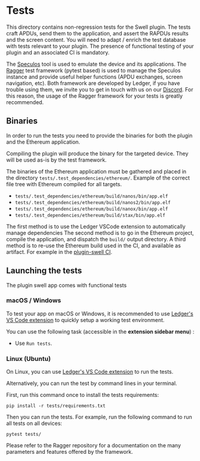 # Tests

This directory contains non-regression tests for the Swell plugin.
The tests craft APDUs, send them to the application, and assert the RAPDUs results and the screen content.
You will need to adapt / enrich the test database with tests relevant to your plugin.
The presence of functional testing of your plugin and an associated CI is mandatory.

The [Speculos](https://github.com/LedgerHQ/speculos) tool is used to emulate the device and its applications.
The [Ragger](https://github.com/LedgerHQ/ragger) test framework (pytest based) is used to manage the Speculos instance and provide useful helper functions (APDU exchanges, screen navigation, etc).
Both framework are developed by Ledger, if you have trouble using them, we invite you to get in touch with us on our [Discord](https://developers.ledger.com/contact/).
For this reason, the usage of the Ragger framework for your tests is greatly recommended.


## Binaries

In order to run the tests you need to provide the binaries for both the plugin and the Ethereum application.

Compiling the plugin will produce the binary for the targeted device. They will be used as-is by the test framework.

The binaries of the Ethereum application must be gathered and placed in the directory `tests/.test_dependencies/ethereum/`.
Example of the correct file tree with Ethereum compiled for all targets.
* `tests/.test_dependencies/ethereum/build/nanos/bin/app.elf`
* `tests/.test_dependencies/ethereum/build/nanos2/bin/app.elf`
* `tests/.test_dependencies/ethereum/build/nanox/bin/app.elf`
* `tests/.test_dependencies/ethereum/build/stax/bin/app.elf`

The first method is to use the Ledger VSCode extension to automatically manage dependencies
The second method is to go in the Ethereum project, compile the application, and dispatch the `build/` output directory.
A third method is to re-use the Ethereum build used in the CI, and available as artifact. 
For example in the [plugin-swell CI](https://github.com/LedgerHQ/app-plugin-swell/actions/workflows/build_and_functional_tests.yml).


## Launching the tests

The plugin swell app comes with functional tests 


### macOS / Windows

To test your app on macOS or Windows, it is recommended to use [Ledger's VS Code extension](#with-vscode) to quickly setup a working test environment.

You can use the following task (accessible in the **extension sidebar menu**) :

* Use `Run tests`.

### Linux (Ubuntu)

On Linux, you can use [Ledger's VS Code extension](#with-vscode) to run the tests.

Alternatively, you can run the test by command lines in your terminal.

First, run this command once to install the tests requirements:

```shell
pip install -r tests/requirements.txt
```

Then you can run the tests. For example, run the following command to run all tests on all devices:

```shell
pytest tests/
```

Please refer to the Ragger repository for a documentation on the many parameters and features offered by the framework.
